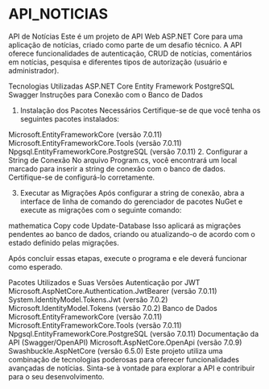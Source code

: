 # API_NOTICIAS
API de Notícias
Este é um projeto de API Web ASP.NET Core para uma aplicação de notícias, criado como parte de um desafio técnico. A API oferece funcionalidades de autenticação, CRUD de notícias, comentários em notícias, pesquisa e diferentes tipos de autorização (usuário e administrador).

Tecnologias Utilizadas
ASP.NET Core
Entity Framework
PostgreSQL
Swagger
Instruções para Conexão com o Banco de Dados
1. Instalação dos Pacotes Necessários
Certifique-se de que você tenha os seguintes pacotes instalados:

Microsoft.EntityFrameworkCore (versão 7.0.11)
Microsoft.EntityFrameworkCore.Tools (versão 7.0.11)
Npgsql.EntityFrameworkCore.PostgreSQL (versão 7.0.11)
2. Configurar a String de Conexão
No arquivo Program.cs, você encontrará um local marcado para inserir a string de conexão com o banco de dados. Certifique-se de configurá-lo corretamente.

3. Executar as Migrações
Após configurar a string de conexão, abra a interface de linha de comando do gerenciador de pacotes NuGet e execute as migrações com o seguinte comando:

mathematica
Copy code
Update-Database
Isso aplicará as migrações pendentes ao banco de dados, criando ou atualizando-o de acordo com o estado definido pelas migrações.

Após concluir essas etapas, execute o programa e ele deverá funcionar como esperado.

Pacotes Utilizados e Suas Versões
Autenticação por JWT
Microsoft.AspNetCore.Authentication.JwtBearer (versão 7.0.11)
System.IdentityModel.Tokens.Jwt (versão 7.0.2)
Microsoft.IdentityModel.Tokens (versão 7.0.2)
Banco de Dados
Microsoft.EntityFrameworkCore (versão 7.0.11)
Microsoft.EntityFrameworkCore.Tools (versão 7.0.11)
Npgsql.EntityFrameworkCore.PostgreSQL (versão 7.0.11)
Documentação da API (Swagger/OpenAPI)
Microsoft.AspNetCore.OpenApi (versão 7.0.9)
Swashbuckle.AspNetCore (versão 6.5.0)
Este projeto utiliza uma combinação de tecnologias poderosas para oferecer funcionalidades avançadas de notícias. Sinta-se à vontade para explorar a API e contribuir para o seu desenvolvimento.
